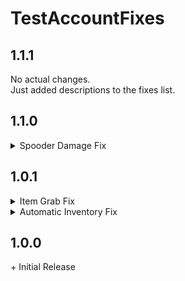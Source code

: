 # TestAccountFixes

## 1.1.1

No actual changes.<br>
Just added descriptions to the fixes list.

## 1.1.0

<details> 
  <summary>Spooder Damage Fix</summary> 

\+ Added the Spooder Damage "Fix", which is disabled by default, and changes the damage value for spooders (Aka
spiders)<br>

</details>

## 1.0.1

<details> 
  <summary>Item Grab Fix</summary> 

\* Fixed non-grabbable item being prioritized over InteractTriggers (Should fix issues with sell desk)<br>

</details>

<details> 
  <summary>Automatic Inventory Fix</summary> 

\+ Integrated original [InventoryFixPlugin](https://thunderstore.io/c/lethal-company/p/DOkge/InventoryFixPlugin/). If
you have the original installed, the original will be used instead<br>

</details>

## 1.0.0

\+ Initial Release<br>
